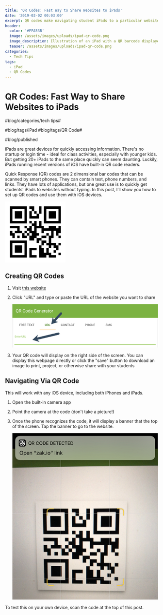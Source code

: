 ```yaml
---
title: 'QR Codes: Fast Way to Share Websites to iPads'
date: '2019-03-02 00:03:00'
excerpt: QR codes make navigating student iPads to a particular website quick and easy.
header:
  color: '#FFA53B'
  image: /assets/images/uploads/ipad-qr-code.png
  image_description: Illustration of an iPad with a QR barcode displayed on the screen
  teaser: /assets/images/uploads/ipad-qr-code.png
categories:
  - Tech Tips
tags:
  - iPad
  - QR Codes
---
```

# QR Codes: Fast Way to Share Websites to iPads

\#blog/categories/tech tips#

\#blog/tags/iPad
#blog/tags/QR Code#

\#blog/published

iPads are great devices for quickly accessing information. There's no startup or login time - ideal for class activities, especially with younger kids. But getting 20+ iPads to the same place quickly can seem daunting. Luckily, iPads running recent versions of iOS have built-in QR code readers.

Quick Response (QR) codes are 2 dimensional bar codes that can be scanned by smart phones. They can contain text, phone numbers, and links. They have lots of applications, but one great use is to quickly get students’ iPads to websites without typing. In this post, I’ll show you how to set up QR codes and use them with iOS devices.

![Example QR code](/assets/images/uploads/2019-03-02-using-qr-codes-navigate-ipad-sample-qr-code.png)

## Creating QR Codes

1. Visit [this website](https://www.the-qrcode-generator.com/)
2. Click "URL" and type or paste the URL of the website you want to share

   ![Screenshot of QR code generating website. Arrows point to the 'URL' tab and the field in which users should type the URL.](/assets/images/uploads/2019-03-02-using-qr-codes-navigate-ipad-generating-code.png)
3. Your QR code will display on the right side of the screen. You can display this webpage directly or click the "save" button to download an image to print, project, or otherwise share with your students

## Navigating Via QR Code

This will work with any iOS device, including both iPhones and iPads.

1. Open the built-in camera app 
2. Point the camera at the code (don't take a picture!)
3. Once the phone recognizes the code, it will display a banner that the top of the screen. Tap the banner to go to the website.

   ![Screenshot of iPhone scanning QR code with banner at top of screen for user to navigate to scanned website](/assets/images/uploads/2019-03-02-using-qr-codes-navigate-ipad-scanning-code.jpg)

To test this on your own device, scan the code at the top of this post.
